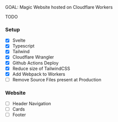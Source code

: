 GOAL: Magic Website hosted on Cloudflare Workers

TODO


### Setup

- [x] Svelte
- [x] Typescript
- [x] Tailwind
- [x] Cloudflare Wrangler
- [x] Github Actions Deploy
- [x] Reduce size of TailwindCSS
- [x] Add Webpack to Workers
- [ ] Remove Source Files present at Production

### Website

- [ ] Header Navigation
- [ ] Cards
- [ ] Footer